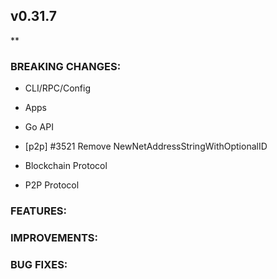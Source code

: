 ## v0.31.7

**

### BREAKING CHANGES:

* CLI/RPC/Config

* Apps

* Go API
- [p2p] \#3521 Remove NewNetAddressStringWithOptionalID

* Blockchain Protocol

* P2P Protocol

### FEATURES:

### IMPROVEMENTS:

### BUG FIXES:
